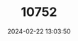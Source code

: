 ---
title: "10752"
category: "Hystrix javanica"
draft: false
date: 2024-02-22 13:03:50
languages:
  English: ["Sunda Porcupine"]
---